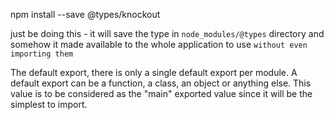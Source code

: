 npm install --save @types/knockout

just be doing this - it will save the type in `node_modules/@types` directory and somehow it made available to the whole
application to use `without even importing them`

The default export, there is only a single default export per module. A default export can be a function, a class, an
object or anything else. This value is to be considered as the "main" exported value since it will be the simplest to
import.